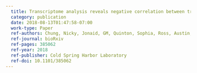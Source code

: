 ```yaml
---
  title: Transcriptome analysis reveals negative correlation between transcripts of mitochondrial genes and L1HS, and positive correlation between KRAB-ZFPs and older LINE elements in normal somatic tissue
  category: publication
  date: 2018-08-13T01:47:58-07:00
  work-type: Paper
  ref-authors: Chung, Nicky, Jonaid, GM, Quinton, Sophia, Ross, Austin, Alberto, Adrian, Clymer, Cody, Churchill, Daphnie, Leija, Omar Navarro, and Han, Mira V
  ref-journal: bioRxiv
  ref-pages: 385062
  ref-year: 2018
  ref-publisher: Cold Spring Harbor Laboratory
  ref-doi: 10.1101/385062
---
```

